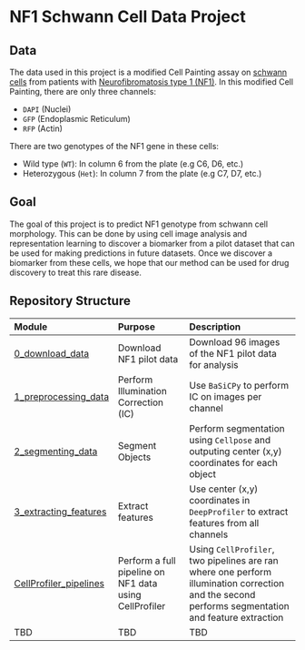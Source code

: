 # NF1 Schwann Cell Data Project

## Data

The data used in this project is a modified Cell Painting assay on [schwann cells](https://www.ncbi.nlm.nih.gov/books/NBK544316/) from patients with [Neurofibromatosis type 1 (NF1)](https://medlineplus.gov/genetics/condition/neurofibromatosis-type-1/). 
In this modified Cell Painting, there are only three channels:

- `DAPI` (Nuclei)
- `GFP` (Endoplasmic Reticulum)
- `RFP` (Actin)

There are two genotypes of the NF1 gene in these cells:

- Wild type (`WT`): In column 6 from the plate (e.g C6, D6, etc.)
- Heterozygous (`Het`): In column 7 from the plate (e.g C7, D7, etc.)

## Goal

The goal of this project is to predict NF1 genotype from schwann cell morphology. 
This can be done by using cell image analysis and representation learning to discover a biomarker from a pilot dataset that can be used for making predictions in future datasets. 
Once we discover a biomarker from these cells, we hope that our method can be used for drug discovery to treat this rare disease.

## Repository Structure

| Module | Purpose | Description |
| :---- | :----- | :---------- |
| [0_download_data](0_download_data/) | Download NF1 pilot data | Download 96 images of the NF1 pilot data  for analysis|
| [1_preprocessing_data](1_preprocessing_data/) | Perform Illumination Correction (IC) | Use `BaSiCPy` to perform IC on images per channel |
| [2_segmenting_data](2_segmenting_data/) | Segment Objects | Perform segmentation using `Cellpose` and outputing center (x,y) coordinates for each object |
| [3_extracting_features](3_extracting_features/) | Extract features | Use center (x,y) coordinates in `DeepProfiler` to extract features from all channels |
| [CellProfiler_pipelines](CellProfiler_pipelines/) | Perform a full pipeline on NF1 data using CellProfiler | Using `CellProfiler`, two pipelines are ran where one perform illumination correction and the second performs segmentation and feature extraction |
| TBD | TBD | TBD |
